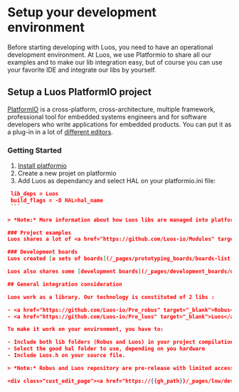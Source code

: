 # Setup your development environment
Before starting developing with Luos, you need to have an operational development environment.
At Luos, we use Platformio to share all our examples and to make our lib integration easy, but of course you can use your favorite IDE and integrate our libs by yourself.

## Setup a Luos PlatformIO project
<a href="https://platformio.org/" target="_blank">PlatformIO</a> is a cross-platform, cross-architecture, multiple framework, professional tool for embedded systems engineers and for software developers who write applications for embedded products. You can put it as a plug-in in a lot of <a href="https://docs.platformio.org/en/latest/integration/ide/index.html#desktop-ide" target="_blank">different editors</a>.

### Getting Started
 1. <a href="https://platformio.org/platformio-ide" target="_blank">Install platformio</a>
 2. Create a new projet on platformio
 3. Add Luos as dependancy and select HAL on your platformio.ini file:

   ```Json
    lib_deps = Luos
    build_flags = -D HAL=hal_name
    ```

> *Note:* More information about how Luos libs are managed into platformio is available by <a href="https://community.luos.io/t/how-to-link-luos-and-robus-to-platformio/244" target="_blank">following this post on our forum</a>.

### Project examples
Luos shares a lot of <a href="https://github.com/Luos-io/Modules" target="_blank">codes examples</a>, feel free to use and modify them as you want.

### Development boards
Luos created [a sets of boards](/_pages/prototyping_boards/boards-list.md) allowing to easily prototype a device.

Luos also shares some [development boards](/_pages/development_boards/dev-board-list.md) allowing you to create from scratch and debug easily.

## General integration consideration

Luos work as a library. Our technology is constituted of 2 libs :

 - <a href="https://github.com/Luos-io/Pre_robus" target="_blank">Robus</a>: This lib is the communication way used by Luos.
 - <a href="https://github.com/Luos-io/Pre_luos" target="_blank">Luos</a>: This is the main lib you will have to deal with.

To make it work on your environment, you have to:

 - Include both lib folders (Robus and Luos) in your project compilation
 - Select the good hal folder to use, depending on you hardware
 - Include Luos.h on your source file.

> *Note:* Robus and Luos repository are pre-release with limited access. Complete sources will be available soon.

<div class="cust_edit_page"><a href="https://{{gh_path}}/_pages/low/dev-env.md">Edit this page</a></div>
